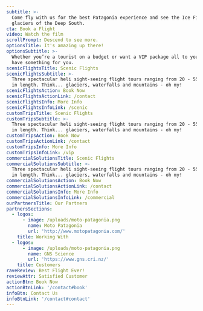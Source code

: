 ```yaml
---
subtitle: >-
  Come fly with us for the best Patagonia experience and see the Ice Fields and
  glaciers of the Deep South.
cta: Book a Flight
video: Watch the film
scrollPrompt: Descend to see more.
optionsTitle: It's amazing up there!
optionsSubtitle: >-
  Whether you’re a tourist on a budget or want a VIP package all to yourself, we
  have something for you.
scenicFlightsTitle: Scenic Flights
scenicFlightsSubtitle: >-
  Three spectacular heli sight-seeing flight tours ranging from 20 - 55 minutes
  in length. Think... glaciers, waterfalls and mountains - oh my!
scenicFlightsAction: Book Now
scenicFlightsActionLink: /contact
scenicFlightsInfo: More Info
scenicFlightsInfoLink: /scenic
customTripsTitle: Scenic Flights
customTripsSubtitle: >-
  Three spectacular heli sight-seeing flight tours ranging from 20 - 55 minutes
  in length. Think... glaciers, waterfalls and mountains - oh my!
customTripsAction: Book Now
customTripsActionLink: /contact
customTripsInfo: More Info
customTripsInfoLink: /vip
commercialSolutionsTitle: Scenic Flights
commercialSolutionsSubtitle: >-
  Three spectacular heli sight-seeing flight tours ranging from 20 - 55 minutes
  in length. Think... glaciers, waterfalls and mountains - oh my!
commercialSolutionsAction: Book Now
commercialSolutionsActionLink: /contact
commercialSolutionsInfo: More Info
commercialSolutionsInfoLink: /commercial
ourPartnersTitle: Our Partners
partnersSections:
  - logos:
      - image: /uploads/moto-patagonia.png
        name: Moto Patagonia
        url: 'http://www.motopatagonia.com/'
    title: Working With
  - logos:
      - image: /uploads/moto-patagonia.png
        name: GNS Science
        url: 'https://www.gns.cri.nz/'
    title: Customers
raveReview: Best Flight Ever!
reviewAttr: Satisfied Customer
actionBtn: Book Now
actionBtnLink: '/contact#book'
infoBtn: Contact Us
infoBtnLink: '/contact#contact'
---
```



